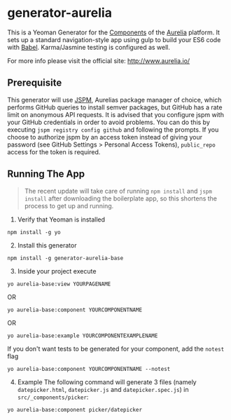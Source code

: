 # generator-aurelia

This is a Yeoman Generator for the [Components](http://aurelia.io/docs.html#/aurelia/framework/1.0.0-beta.1.0.6/doc/article/creating-components) of the [Aurelia](http://www.aurelia.io/) platform. It sets up a standard navigation-style app using gulp to build your ES6 code with [Babel](http://babeljs.io). Karma/Jasmine testing is configured as well.

For more info please visit the official site: http://www.aurelia.io/

## Prerequisite
This generator will use [JSPM](http://jspm.io), Aurelias package manager of choice, which performs GitHub queries to install semver packages, but GitHub has a rate limit on anonymous API requests. It is advised that you configure jspm with your GitHub credentials in order to avoid problems. You can do this by executing `jspm registry config github` and following the prompts. If you choose to authorize jspm by an access token instead of giving your password (see GitHub Settings > Personal Access Tokens), `public_repo` access for the token is required.

## Running The App

> The recent update will take care of running `npm install` and `jspm install` after downloading the boilerplate app, so this shortens the process to get up and running.

1. Verify that Yeoman is installed

  ```shell
  npm install -g yo
  ```
2. Install this generator

  ```shell
  npm install -g generator-aurelia-base
  ```

3. Inside your project execute
  ```shell
  yo aurelia-base:view YOURPAGENAME

  ```
  OR
  ```shell
  yo aurelia-base:component YOURCOMPONENTNAME
  ```
  OR
  ```shell
  yo aurelia-base:example YOURCOMPONENTEXAMPLENAME
  ```

  If you don't want tests to be generated for your component, add the `notest` flag
  ```shell
  yo aurelia-base:component YOURCOMPONENTNAME --notest
  ```

4. Example
  The following command will generate 3 files (namely `datepicker.html`, `datepicker.js` and `datepicker.spec.js`) in
  ``src/_components/picker``:
  ```shell
  yo aurelia-base:component picker/datepicker
  ```
